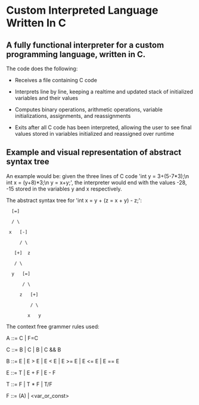 # Custom Interpreted Language Written In C

## A fully functional interpreter for a custom programming language, written in C.

The code does the following:

* Receives a file containing C code

* Interprets line by line, keeping a realtime and updated stack of initialized variables and their values

* Computes binary operations, arithmetic operations, variable initializations, assignments, and reassignments

* Exits after all C code has been interpreted, allowing the user to see final values stored in variables initialized and reassigned over runtime

## Example and visual representation of abstract syntax tree 

An example would be: given the three lines of C code 'int y = 3+(5-7*3);\n int x = (y+8)*3;\n y = x+y;', the interpreter would end with the values -28, -15 stored in the variables y and x respectively.

The abstract syntax tree for 'int x = y + (z = x + y) - z;':

      [=]
      
      / \
      
     x   [-]
     
         / \
         
       [+]  z
       
       / \
       
      y   [=]
      
          / \
          
         z   [+]
         
             / \
             
            x   y

The context free grammer rules used:

A ::= C | F=C

C ::= B | C | B | C && B

B ::= E | E > E | E < E | E >= E | E <= E | E == E

E ::= T | E + F | E - F

T ::= F | T * F | T/F

F ::= (A) | <var_or_const>

